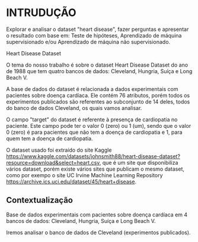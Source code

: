 # INTRUDUÇÃO
Explorar e analisar o dataset  "heart disease", fazer perguntas e apresentar o resultado com base em:  Teste de hipóteses, Aprendizado de máquina supervisionado e/ou Aprendizado de máquina não supervisionado.  

Heart Disease Dataset  

O tema do nosso trabalho é sobre o dataset Heart Disease Dataset do ano de 1988 que tem quatro bancos de dados: Cleveland, Hungria, Suíça e Long Beach V.  

A base de dados do dataset é relacionada a dados experimentais com pacientes sobre doença cardíaca. Ele contém 76 atributos, porém todos os experimentos publicados são referentes ao subconjunto de 14 deles, todos do banco de dados Cleveland, os quais vamos analisar.  

O campo "target" do dataset é referente à presença de cardiopatia no paciente. Este campo pode ter o valor 0 (zero) ou 1 (um), sendo que o valor 0 (zero) é para pacientes que não tem a doença de cardiopatia e 1, para quem tem a doença de cardiopatia.  

O dataset usado foi extraído do site Kaggle https://www.kaggle.com/datasets/johnsmith88/heart-disease-dataset?resource=download&select=heart.csv, que é um site que disponibiliza vários dataset, porém existe vários sites que publicam o mesmo dataset, como por exempo o site UC Irvine Machine Learning Repository https://archive.ics.uci.edu/dataset/45/heart+disease.  

## Contextualização

Base de dados experimentais com pacientes sobre doença cardíaca em 4 bancos de dados: Cleveland, Hungria, Suíça e Long Beach V.  

Iremos analisar o banco de dados de Cleveland (experimentos publicados).  




